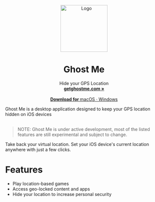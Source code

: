 <p align="center">
  <a href="#">
    
  </a>
  <p align="center">
   <img width="150" height="150" src="https://pbs.twimg.com/profile_images/1548477046392705027/Sg9DOhYd_400x400.jpg" alt="Logo">
  </p>
  <h1 align="center"><b>Ghost Me</b></h1>
  <p align="center">
  Hide your GPS Location
    <br />
    <a href="https://ghostme.app"><strong>getghostme.com »</strong></a>
    <br />
    <br />
    <a href="https://github.com/Ghost-Me/GhostMe/releases" target="_blank">
    <b>Download for </b>
    macOS
    ·
    Windows
    <br />
    </a>
  </p>
</p>
Ghost Me is a desktop application designed to keep your GPS location hidden on iOS devices
<br/>
<br/>

> NOTE: Ghost Me is under active development, most of the listed features are still experimental and subject to change.

Take back your virtual location. Set your iOS device's current location anywhere with just a few clicks.


</p>

# Features
- Play location-based games
- Access geo-locked content and apps
- Hide your location to increase personal security

